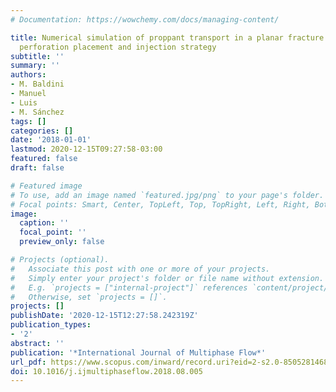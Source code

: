 ```yaml
---
# Documentation: https://wowchemy.com/docs/managing-content/

title: Numerical simulation of proppant transport in a planar fracture. A study of
  perforation placement and injection strategy
subtitle: ''
summary: ''
authors:
- M. Baldini
- Manuel
- Luis
- M. Sánchez
tags: []
categories: []
date: '2018-01-01'
lastmod: 2020-12-15T09:27:58-03:00
featured: false
draft: false

# Featured image
# To use, add an image named `featured.jpg/png` to your page's folder.
# Focal points: Smart, Center, TopLeft, Top, TopRight, Left, Right, BottomLeft, Bottom, BottomRight.
image:
  caption: ''
  focal_point: ''
  preview_only: false

# Projects (optional).
#   Associate this post with one or more of your projects.
#   Simply enter your project's folder or file name without extension.
#   E.g. `projects = ["internal-project"]` references `content/project/deep-learning/index.md`.
#   Otherwise, set `projects = []`.
projects: []
publishDate: '2020-12-15T12:27:58.242319Z'
publication_types:
- '2'
abstract: ''
publication: '*International Journal of Multiphase Flow*'
url_pdf: https://www.scopus.com/inward/record.uri?eid=2-s2.0-85052814681&doi=10.1016%2fj.ijmultiphaseflow.2018.08.005&partnerID=40&md5=817bba626aa9554591c02cc067e30c16
doi: 10.1016/j.ijmultiphaseflow.2018.08.005
---
```

